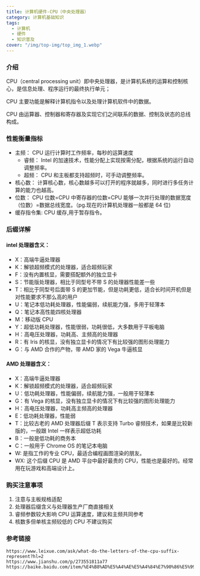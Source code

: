 ```yaml
---
title: 计算机硬件-CPU（中央处理器）
category: 计算机基础知识
tags:
  - 计算机
  - 硬件
  - 知识普及
cover: "/img/top-img/top_img_1.webp"
---
```


### 介绍

CPU（central processing unit）即中央处理器，是计算机系统的运算和控制核心，是信息处理、程序运行的最终执行单元；

CPU 主要功能是解释计算机指令以及处理计算机软件中的数据。

CPU 由运算器、控制器和寄存器及实现它们之间联系的数据、控制及状态的总线构成。

### 性能衡量指标

- 主频： CPU 运行计算时工作频率，每秒的运算速度
  - 睿频： Intel 的加速技术，性能分配上实现按需分配，根据系统的运行自动调整频率。
  - 超频： CPU 和主板都支持超频时，可手动调整频率。
- 核心数： 计算核心数，核心数越多可以打开的程序就越多，同时进行多任务计算的能力也越高。
- 位数： CPU 位数=CPU 中寄存器的位数=CPU 能够一次并行处理的数据宽度（位数）=数据总线宽度。（pg.现在的计算机处理器一般都是 64 位)
- 缓存指令集: CPU 缓存,用于暂存指令。

### 后缀详解

#### intel 处理器含义：

- X：高端牛逼处理器
- K：解锁超频模式的处理器，适合超频玩家
- F：没有内置核显，需要搭配额外的独立显卡
- S：节能版处理器，相比于同型号不带 S 的处理器性能差一些
- T：相比于同型号后面带 S 的更加节能，但是功耗更低，适合长时间开机但是对性能要求不那么高的用户
- U：笔记本低功耗处理器，性能偏弱，续航能力强，多用于轻薄本
- Q：笔记本高性能四核处理器
- M：移动版 CPU
- Y：超低功耗处理器，性能很弱，功耗很低，大多数用于平板电脑
- H：高电压处理器，功耗高、主频高的处理器
- R：有 Iris 的核显，没有独立显卡的情况下有比较强的图形处理能力
- G：与 AMD 合作的产物，带 AMD 家的 Vega 牛逼核显

#### AMD 处理器含义：

- X：高端牛逼处理器
- K：解锁超频模式的处理器，适合超频玩家
- U：低功耗处理器，性能偏弱，续航能力强，一般用于轻薄本
- G：有 Vega 的核显，没有独立显卡的情况下有比较强的图形处理能力
- H：高电压处理器，功耗高主频高的处理器
- E：低功耗处理器，性能弱
- T：比较古老的 AMD 处理器后缀 T 表示支持 Turbo 睿频技术，如果是比较新版的，一般跟 Intel 一样表示超低功耗
- B：一般是低功耗的商务本
- C：一般用于 Chrome OS 的笔记本电脑
- W: 是指工作的专业 CPU，最适合编程画图渲染的朋友。
- WX: 这个后缀 CPU 是 AMD 平台中最好最贵的 CPU，性能也是最好的。经常用在玩游戏和高端设计上。

### 购买注意事项

1. 注意与主板规格适配
2. 处理器后缀含义与处理器生产厂商直接相关
3. 睿频参数较大影响 CPU 运算速度，建议和主频共同参考
4. 核数多但单核主频较低的 CPU 不建议购买

### 参考链接

```
https://www.leixue.com/ask/what-do-the-letters-of-the-cpu-suffix-represent?hl=2
https://www.jianshu.com/p/273551811a77
https://baike.baidu.com/item/%E4%B8%AD%E5%A4%AE%E5%A4%84%E7%90%86%E5%99%A8/284033
```
